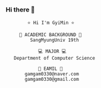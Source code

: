 ### Hi there 👋


            ⭐ Hi I'm GyiMin ⭐

         🏫 ACADEMIC BACKGROUND 🏫
             SangMyungUniv 19th
      
                💻 MAJOR 💻
       Department of Computer Science
    
                📧 EAMIL 📧
           gamgam0330@naver.com
           gamgam0330@gmail.com

<!--
**gamgam330/gamgam330** is a ✨ _special_ ✨ repository because its `README.md` (this file) appears on your GitHub profile.

Here are some ideas to get you started:

- 🔭 I’m currently working on ...
- 🌱 I’m currently learning ...
- 👯 I’m looking to collaborate on ...
- 🤔 I’m looking for help with ...
- 💬 Ask me about ...
- 📫 How to reach me: ...
- 😄 Pronouns: ...
- ⚡ Fun fact: ...
-->
